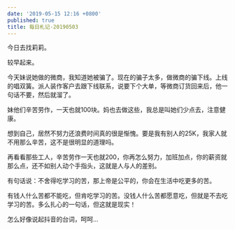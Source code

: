 ```yaml
---
date: '2019-05-15 12:16 +0800'
published: true
title: 每日札记-20190503
---
```

今日去找莉莉。

较早起来。

今天妹说她做的微商，我知道她被骗了。现在的骗子太多，做微商的骗下线。上线的唱双簧。派人装作客户去跟下线联系，说要下个大单，等微商订货回来后，他一句话不要，然后就溜了。

妹他们辛苦劳作，一天也就100块。妈也去做这些，我总是叫她们少点去，注意健康。

想到自己，居然不努力还浪费时间真的很是惭愧。要是我有别人的25K，我家人就不用那么辛苦，这不是很明显的道理吗。

再看看那些工人，辛苦劳作一天也就200，你再怎么努力，加班加点，你的薪资就那么点，还不如别人动个手指头，这就是人与人的差别。

有句话说：不舍得吃学习的苦，那上帝是公平的，你会在生活中吃更多的苦。

有钱人什么苦都不能吃，但肯吃学习的苦。没钱人什么苦都愿意吃，但就是不去吃学习的苦。多么扎心的一句话，但这就是现实！

怎么好像说起抖音的台词，呵呵...